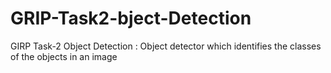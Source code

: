 # GRIP-Task2-bject-Detection

GIRP Task-2 Object Detection : Object detector which identifies the classes of the objects in an image
